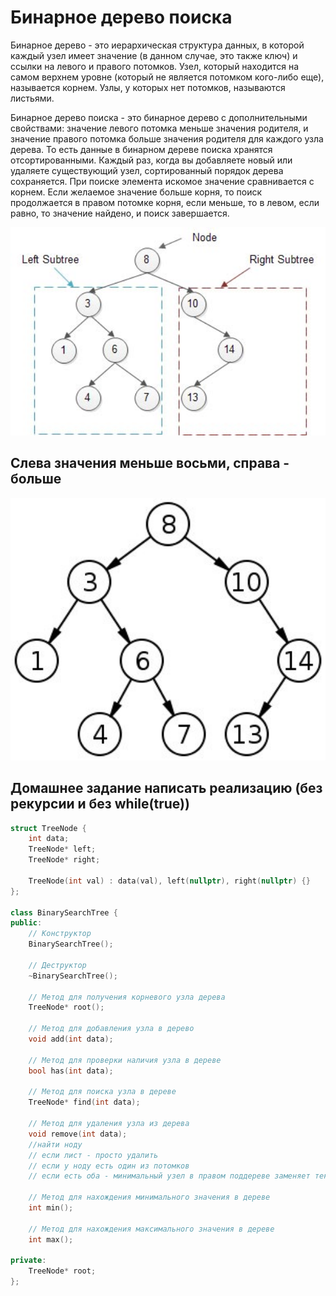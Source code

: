 # Бинарное дерево поиска

Бинарное дерево - это иерархическая структура данных, в которой каждый узел имеет значение (в данном случае, это также ключ) и ссылки на левого и правого потомков. Узел, который находится на самом верхнем уровне (который не является потомком кого-либо еще), называется корнем. Узлы, у которых нет потомков, называются листьями.

Бинарное дерево поиска - это бинарное дерево с дополнительными свойствами: значение левого потомка меньше значения родителя, и значение правого потомка больше значения родителя для каждого узла дерева. То есть данные в бинарном дереве поиска хранятся отсортированными. Каждый раз, когда вы добавляете новый или удаляете существующий узел, сортированный порядок дерева сохраняется. При поиске элемента искомое значение сравнивается с корнем. Если желаемое значение больше корня, то поиск продолжается в правом потомке корня, если меньше, то в левом, если равно, то значение найдено, и поиск завершается.

<img src='images/bst_1.jpg' width='700'>

## Слева значения меньше восьми, справа - больше
<img src='images/bst_2.jpg' width='700'>


## Домашнее задание написать реализацию (без рекурсии и без while(true))

```cpp
struct TreeNode {
    int data;
    TreeNode* left;
    TreeNode* right;

    TreeNode(int val) : data(val), left(nullptr), right(nullptr) {}
};

class BinarySearchTree {
public:
    // Конструктор
    BinarySearchTree();

    // Деструктор
    ~BinarySearchTree();

    // Метод для получения корневого узла дерева
    TreeNode* root();

    // Метод для добавления узла в дерево
    void add(int data);

    // Метод для проверки наличия узла в дереве
    bool has(int data);

    // Метод для поиска узла в дереве
    TreeNode* find(int data);

    // Метод для удаления узла из дерева
    void remove(int data);
    //найти ноду
    // если лист - просто удалить
    // если у ноду есть один из потомков
    // если есть оба - минимальный узел в правом поддереве заменяет текущую

    // Метод для нахождения минимального значения в дереве
    int min();

    // Метод для нахождения максимального значения в дереве
    int max();

private:
    TreeNode* root;
};
```